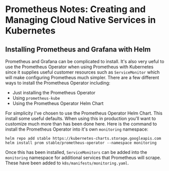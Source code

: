 # Prometheus Notes: Creating and Managing Cloud Native Services in Kubernetes

## Installing Prometheus and Grafana with Helm

Prometheus and Grafana can be complicated to install. It's also very ueful to use the Prometheus Operator when using
Prometheus with Kubernetes since it supplies useful customer resources such as `ServiceMonitor` which will make configuring
Prometheus much simpler. There are a few different ways to install the Prometheus Operator including:

- Just installing the Prometheus Operator
- Using `prometheus-kube`
- Using the Prometheus Operator Helm Chart

For simplicity I've chosen to use the Prometheus Operator Helm Chart. This install some useful defaults. When using this
in production you'll want to customize much more than has been done here. Here is the command to install the Prometheus
Operator into it's own `monitoring` namespace:

```
helm repo add stable https://kubernetes-charts.storage.googleapis.com
helm install prom stable/prometheus-operator --namespace monitoring

```

Once this has been installed, `ServiceMonitors` can be added into the `monitoring` namespace for additional services
that Prometheus will scrape. These have been added to `k8s/manifests/monitoring.yaml`.
